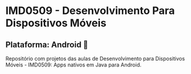 # IMD0509 - Desenvolvimento Para Dispositivos Móveis

## Plataforma: Android 🤖
Repositório com projetos das aulas de Desenvolvimento para Dispositivos Móveis - IMD0509: Apps nativos em Java para Android.
